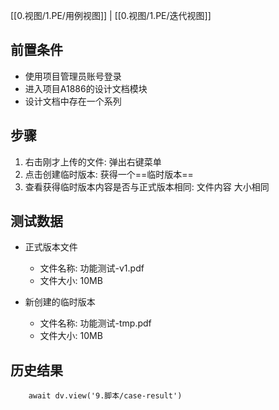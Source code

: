 [[0.视图/1.PE/用例视图]] | [[0.视图/1.PE/迭代视图]]

## 前置条件

- 使用项目管理员账号登录
- 进入项目A1886的设计文档模块
- 设计文档中存在一个系列

## 步骤

1. 右击刚才上传的文件: 弹出右键菜单
2. 点击创建临时版本: 获得一个==临时版本==
3. 查看获得临时版本内容是否与正式版本相同: 文件内容 大小相同

## 测试数据

- 正式版本文件
	- 文件名称: 功能测试-v1.pdf
	- 文件大小: 10MB

- 新创建的临时版本
	- 文件名称: 功能测试-tmp.pdf
	- 文件大小: 10MB

## 历史结果

```dataviewjs
    await dv.view('9.脚本/case-result')
```
